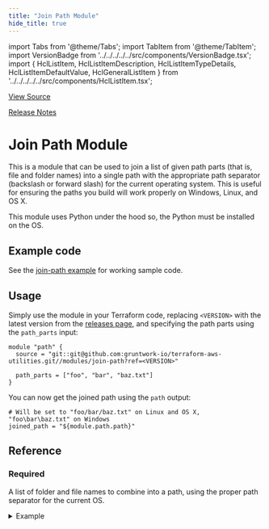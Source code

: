 ```yaml
---
title: "Join Path Module"
hide_title: true
---
```


import Tabs from '@theme/Tabs';
import TabItem from '@theme/TabItem';
import VersionBadge from '../../../../../src/components/VersionBadge.tsx';
import { HclListItem, HclListItemDescription, HclListItemTypeDetails, HclListItemDefaultValue, HclGeneralListItem } from '../../../../../src/components/HclListItem.tsx';

<a href="https://github.com/gruntwork-io/terraform-aws-utilities/tree/main/modules%2Fjoin-path" className="link-button" title="View the source code for this module in GitHub.">View Source</a>

<a href="https://github.com/gruntwork-io/terraform-aws-utilities/releases?q=" className="link-button" title="Release notes for only the service catalog versions which impacted this service.">Release Notes</a>

# Join Path Module

This is a module that can be used to join a list of given path parts (that is, file and folder names) into a single
path with the appropriate path separator (backslash or forward slash) for the current operating system. This is useful
for ensuring the paths you build will work properly on Windows, Linux, and OS X.

This module uses Python under the hood so, the Python must be installed on the OS.

## Example code

See the [join-path example](https://github.com/gruntwork-io/terraform-aws-utilities/tree/main/examples/join-path) for working sample code.

## Usage

Simply use the module in your Terraform code, replacing `<VERSION>` with the latest version from the [releases
page](https://github.com/gruntwork-io/terraform-aws-utilities/releases), and specifying the path parts using the
`path_parts` input:

```hcl
module "path" {
  source = "git::git@github.com:gruntwork-io/terraform-aws-utilities.git//modules/join-path?ref=<VERSION>"
  
  path_parts = ["foo", "bar", "baz.txt"]
}
```

You can now get the joined path using the `path` output:

```hcl
# Will be set to "foo/bar/baz.txt" on Linux and OS X, "foo\bar\baz.txt" on Windows
joined_path = "${module.path.path}" 
```




## Reference

<Tabs>
<TabItem value="inputs" label="Inputs" default>

### Required

<HclListItem name="path_parts" requirement="required" type="list(string)">
<HclListItemDescription>

A list of folder and file names to combine into a path, using the proper path separator for the current OS.

</HclListItemDescription>
<HclGeneralListItem title="Examples">
<details>
  <summary>Example</summary>


```hcl
   path_parts = ["foo", "bar", "baz.txt"] => outputs "foo/bar/baz.txt" on Linux

```
</details>

</HclGeneralListItem>
</HclListItem>

</TabItem>
<TabItem value="outputs" label="Outputs">

<HclListItem name="path">
</HclListItem>

</TabItem>
</Tabs>


<!-- ##DOCS-SOURCER-START
{
  "originalSources": [
    "https://github.com/gruntwork-io/terraform-aws-utilities/tree/modules%2Fjoin-path%2Freadme.md",
    "https://github.com/gruntwork-io/terraform-aws-utilities/tree/modules%2Fjoin-path%2Fvariables.tf",
    "https://github.com/gruntwork-io/terraform-aws-utilities/tree/modules%2Fjoin-path%2Foutputs.tf"
  ],
  "sourcePlugin": "module-catalog-api",
  "hash": "9cd00da6eb289b7c23e54fcc91a348af"
}
##DOCS-SOURCER-END -->
